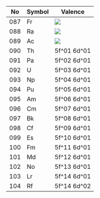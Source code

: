 
No | Symbol | Valence
------------ | ------------- | ------------
087 | Fr | <img src="https://latex.codecogs.com/svg.latex?\Large&space;[Rn]7s^{1}"/>
088 | Ra | <img src="https://latex.codecogs.com/svg.latex?\Large&space;[Rn]7s^{2}"/>
089 | Ac | <img src="https://latex.codecogs.com/svg.latex?\Large&space;[Rn]5f^06d^17s^{2}"/>
090 | Th | 5f^01 6d^01
091 | Pa | 5f^02 6d^01
092 | U  | 5f^03 6d^01
093 | Np | 5f^04 6d^01
094 | Pu | 5f^05 6d^01
095 | Am | 5f^06 6d^01
096 | Cm | 5f^07 6d^01
097 | Bk | 5f^08 6d^01
098 | Cf | 5f^09 6d^01
099 | Es | 5f^10 6d^01
100 | Fm | 5f^11 6d^01
101 | Md | 5f^12 6d^01
102 | No | 5f^13 6d^01
103 | Lr | 5f^14 6d^01
104 | Rf | 5f^14 6d^02 
